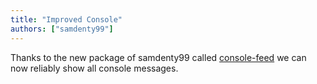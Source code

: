 ```yaml
---
title: "Improved Console"
authors: ["samdenty99"]
---
```


Thanks to the new package of samdenty99 called [console-feed](https://www.npmjs.com/package/console-feed) we can now reliably show all console messages.
